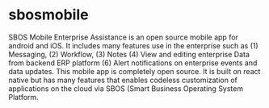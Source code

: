 # sbosmobile
SBOS Mobile Enterprise Assistance is an open source mobile app for android and iOS. It includes many features use in the enterprise such as (1) Messaging, (2) Workflow, (3) Notes (4) View and editing enterprise Data from backend ERP platform (6) Alert notifications on enterprise events and data updates.  This mobile app is completely open source. It is built on react native but has many features that enables codeless customization of applications on the cloud via SBOS (Smart Business Operating System Platform.
